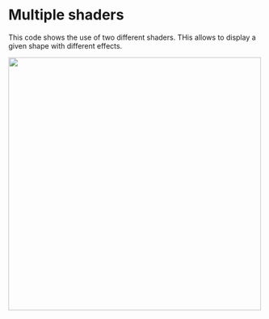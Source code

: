 # Multiple shaders

This code shows the use of two different shaders. THis allows to display a given shape with different effects.

<img src="assets/pic.jpg" alt="" width="500px"/>
